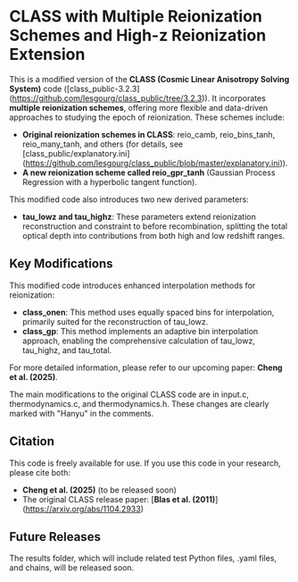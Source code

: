 # CLASS with Multiple Reionization Schemes and High-z Reionization Extension

This is a modified version of the **CLASS (Cosmic Linear Anisotropy Solving System)** code ([class_public-3.2.3] (https://github.com/lesgourg/class_public/tree/3.2.3)). It incorporates **multiple reionization schemes**, offering more flexible and data-driven approaches to studying the epoch of reionization. These schemes include:

* **Original reionization schemes in CLASS**: reio_camb, reio_bins_tanh, reio_many_tanh, and others (for details, see [class_public/explanatory.ini] (https://github.com/lesgourg/class_public/blob/master/explanatory.ini)).
* **A new reionization scheme called reio_gpr_tanh** (Gaussian Process Regression with a hyperbolic tangent function).

This modified code also introduces two new derived parameters:
* **tau_lowz and tau_highz**: These parameters extend reionization reconstruction and constraint to before recombination, splitting the total optical depth into contributions from both high and low redshift ranges.

## Key Modifications

This modified code introduces enhanced interpolation methods for reionization:
* **class_onen**: This method uses equally spaced bins for interpolation, primarily suited for the reconstruction of tau_lowz.
* **class_gp**: This method implements an adaptive bin interpolation approach, enabling the comprehensive calculation of tau_lowz, tau_highz, and tau_total.

For more detailed information, please refer to our upcoming paper: **Cheng et al. (2025)**.

The main modifications to the original CLASS code are in input.c, thermodynamics.c, and thermodynamics.h. These changes are clearly marked with "Hanyu" in the comments.

## Citation

This code is freely available for use. If you use this code in your research, please cite both:
* **Cheng et al. (2025)** (to be released soon)
* The original CLASS release paper: [**Blas et al. (2011)**] (https://arxiv.org/abs/1104.2933)

## Future Releases

The results folder, which will include related test Python files, .yaml files, and chains, will be released soon.
